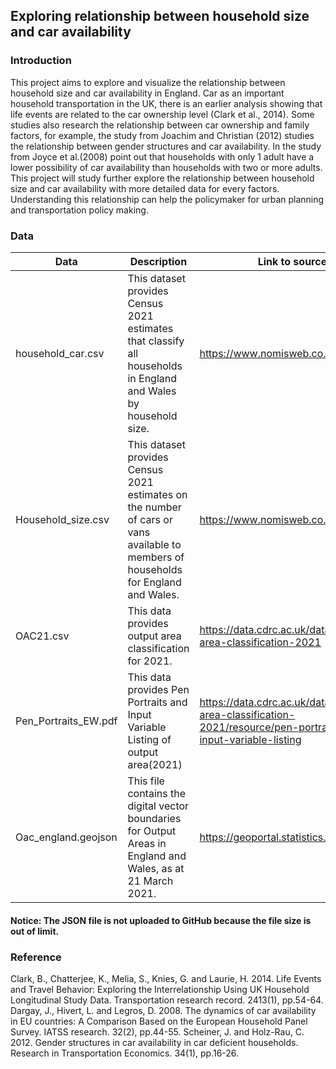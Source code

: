 ## Exploring relationship between household size and car availability
### Introduction
This project aims to explore and visualize the relationship between household size and car availability in England. Car as an important household transportation in the UK, there is an earlier analysis showing that life events are related to the car ownership level (Clark et al., 2014). Some studies also research the relationship between car ownership and family factors, for example, the study from Joachim and Christian (2012) studies the relationship between gender structures and car availability. In the study from Joyce et al.(2008) point out that households with only 1 adult have a lower possibility of car availability than households with two or more adults. This project will study further explore the relationship between household size and car availability with more detailed data for every factors. Understanding this relationship can help the policymaker for urban planning and transportation policy making.
### Data

| Data | Description | Link to source |
|---|---|---|
| household_car.csv | This dataset provides Census 2021 estimates that classify all households in England and Wales by household size. | https://www.nomisweb.co.uk |
| Household_size.csv | This dataset provides Census 2021 estimates on the number of cars or vans available to members of households for England and Wales. | https://www.nomisweb.co.uk |
| OAC21.csv | This data provides output area classification for 2021. | https://data.cdrc.ac.uk/dataset/output-area-classification-2021 |
| Pen_Portraits_EW.pdf | This data provides Pen Portraits and Input Variable Listing of output area(2021) | https://data.cdrc.ac.uk/dataset/output-area-classification-2021/resource/pen-portraits-and-input-variable-listing |
| Oac_england.geojson | This file contains the digital vector boundaries for Output Areas in England and Wales, as at 21 March 2021. | https://geoportal.statistics.gov.uk |

#### Notice: The JSON file is not uploaded to GitHub because the file size is out of limit.

### Reference
Clark, B., Chatterjee, K., Melia, S., Knies, G. and Laurie, H. 2014. Life Events and Travel Behavior: Exploring the Interrelationship Using UK Household Longitudinal Study Data. Transportation research record. 2413(1), pp.54-64.
Dargay, J., Hivert, L. and Legros, D. 2008. The dynamics of car availability in EU countries: A Comparison Based on the European Household Panel Survey. IATSS research. 32(2), pp.44-55.
Scheiner, J. and Holz-Rau, C. 2012. Gender structures in car availability in car deficient households. Research in Transportation Economics. 34(1), pp.16-26.
